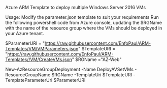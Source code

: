 Azure ARM Template to deploy multiple Windows Server 2016 VMs

Usage:
Modify the parameter.json template to suit your requirements
Run the following powershell code from Azure console, updating the $RGName with the name of the resource group where the VMs should be deployed in your Azure tenant.

$ParameterURI = "https://raw.githubusercontent.com/EnfoPaul/ARM-Templates/VM/VMParameters.json"
$TemplateURI = "https://raw.githubusercontent.com/EnfoPaul/ARM-Templates//VM/CreateVMs.json" 
$RGName ="AZ-Web"

New-AzResourceGroupDeployment -Name DeployAVSetVMs -ResourceGroupName $RGName -TemplateUri $TemplateURI -TemplateParameterUri $ParameterURI
